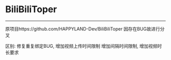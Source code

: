 # BiliBiliToper
---
原项目https://github.com/HAPPYLAND-Dev/BiliBiliToper
因存在BUG故进行分叉

区别:
修复重复绑定BUG, 增加视频上传时间限制
增加间隔时间限制, 增加视频时长要求
